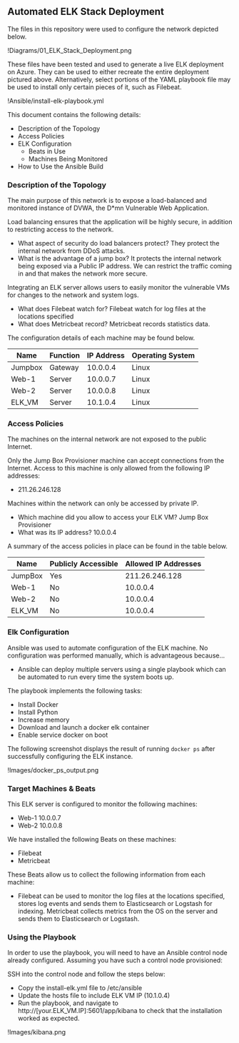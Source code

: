 ## Automated ELK Stack Deployment

The files in this repository were used to configure the network depicted below.

!Diagrams/01_ELK_Stack_Deployment.png

These files have been tested and used to generate a live ELK deployment on Azure. They can be used to either recreate the entire deployment pictured above. Alternatively, select portions of the YAML playbook file may be used to install only certain pieces of it, such as Filebeat.

!Ansible/install-elk-playbook.yml

This document contains the following details:
- Description of the Topology
- Access Policies
- ELK Configuration
  - Beats in Use
  - Machines Being Monitored
- How to Use the Ansible Build


### Description of the Topology

The main purpose of this network is to expose a load-balanced and monitored instance of DVWA, the D*mn Vulnerable Web Application.

Load balancing ensures that the application will be highly secure, in addition to restricting access to the network.
- What aspect of security do load balancers protect? 
They protect the internal network from DDoS attacks.
- What is the advantage of a jump box?
It protects the internal network being exposed via a Public IP address. We can restrict the traffic coming in and that makes the network more secure.

Integrating an ELK server allows users to easily monitor the vulnerable VMs for changes to the network and system logs.
- What does Filebeat watch for?
Filebeat watch for log files at the locations specified
- What does Metricbeat record?
Metricbeat records statistics data.

The configuration details of each machine may be found below.

| Name    | Function | IP Address | Operating System |
|---------|----------|------------|------------------|
| Jumpbox | Gateway  | 10.0.0.4   | Linux            |
| Web-1   | Server   | 10.0.0.7   | Linux            |
| Web-2   | Server   | 10.0.0.8   | Linux            |
| ELK_VM  | Server   | 10.1.0.4   | Linux            |

### Access Policies

The machines on the internal network are not exposed to the public Internet. 

Only the Jump Box Provisioner machine can accept connections from the Internet. Access to this machine is only allowed from the following IP addresses:
- 211.26.246.128

Machines within the network can only be accessed by private IP.
- Which machine did you allow to access your ELK VM? 
Jump Box Provisioner
- What was its IP address? 
10.0.0.4

A summary of the access policies in place can be found in the table below.

| Name    | Publicly Accessible | Allowed IP Addresses |
|---------|---------------------|----------------------|
| JumpBox | Yes                 | 211.26.246.128       |
| Web-1   | No                  | 10.0.0.4             |
| Web-2   | No                  | 10.0.0.4             |
| ELK_VM  | No                  | 10.0.0.4             |

### Elk Configuration

Ansible was used to automate configuration of the ELK machine. No configuration was performed manually, which is advantageous because...
- Ansible can deploy multiple servers using a single playbook which can be automated to run every time the system boots up.

The playbook implements the following tasks:
- Install Docker
- Install Python
- Increase memory
- Download and launch a docker elk container
- Enable service docker on boot

The following screenshot displays the result of running `docker ps` after successfully configuring the ELK instance.

!Images/docker_ps_output.png

### Target Machines & Beats
This ELK server is configured to monitor the following machines:
- Web-1 10.0.0.7
- Web-2 10.0.0.8

We have installed the following Beats on these machines:
- Filebeat
- Metricbeat

These Beats allow us to collect the following information from each machine:
- Filebeat can be used to monitor the log files at the locations specified, stores log events and sends them to Elasticsearch or Logstash for indexing. Metricbeat collects metrics from the OS on the server and sends them to Elasticsearch or Logstash.

### Using the Playbook
In order to use the playbook, you will need to have an Ansible control node already configured. Assuming you have such a control node provisioned: 

SSH into the control node and follow the steps below:
- Copy the install-elk.yml file to /etc/ansible 
- Update the hosts file to include ELK VM IP (10.1.0.4)
- Run the playbook, and navigate to http://[your.ELK_VM.IP]:5601/app/kibana to check that the installation worked as expected.

!Images/kibana.png
